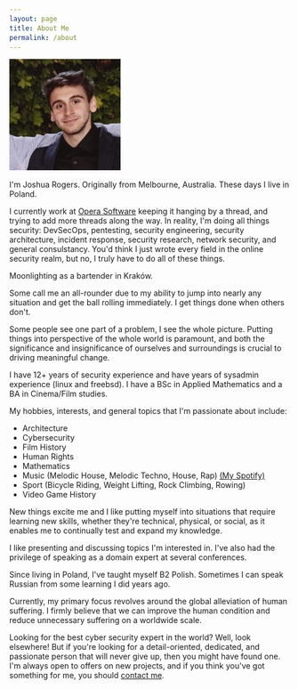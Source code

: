 ```yaml
---
layout: page
title: About Me
permalink: /about
---
```


<img src="/files/Joshua_Rogers_Melbourne.jpg" width="200" height="200" alt="Joshua Rogers, hacker and security expert, bartender, from Melbourne" />

I'm Joshua Rogers. Originally from Melbourne, Australia. These days I live in Poland.

I currently work at [Opera Software](https://opera.com/) keeping it hanging by a thread, and trying to add more threads along the way. In reality, I'm doing all things security: DevSecOps, pentesting, security engineering, security architecture, incident response, security research, network security, and general consulstancy. You'd think I just wrote every field in the online security realm, but no, I truly have to do all of these things.

Moonlighting as a bartender in Kraków.

Some call me an all-rounder due to my ability to jump into nearly any situation and get the ball rolling immediately. I get things done when others don't.

Some people see one part of a problem, I see the whole picture. Putting things into perspective of the whole world is paramount, and both the significance and insignificance of ourselves and surroundings is crucial to driving meaningful change.

I have 12+ years of security experience and have years of sysadmin experience (linux and freebsd). I have a BSc in Applied Mathematics and a BA in Cinema/Film studies.

My hobbies, interests, and general topics that I'm passionate about include:
- Architecture
- Cybersecurity
- Film History
- Human Rights
- Mathematics
- Music (Melodic House, Melodic Techno, House, Rap) [(My Spotify)](https://open.spotify.com/playlist/3wfARljUCoGyEGmFbjyvo3?si=a7b3eeb5d0894d10)
- Sport (Bicycle Riding, Weight Lifting, Rock Climbing, Rowing)
- Video Game History

New things excite me and I like putting myself into situations that require learning new skills, whether they're technical, physical, or social, as it enables me to continually test and expand my knowledge.

I like presenting and discussing topics I'm interested in. I've also had the privilege of speaking as a domain expert at several conferences.

Since living in Poland, I've taught myself B2 Polish. Sometimes I can speak Russian from some learning I did years ago.

Currently, my primary focus revolves around the global alleviation of human suffering. I firmly believe that we can improve the human condition and reduce unnecessary suffering on a worldwide scale.

Looking for the best cyber security expert in the world? Well, look elsewhere! But if you're looking for a detail-oriented, dedicated, and passionate person that will never give up, then you might have found one. I'm always open to offers on new projects, and if you think you've got something for me, you should [contact me](/contact.html).
